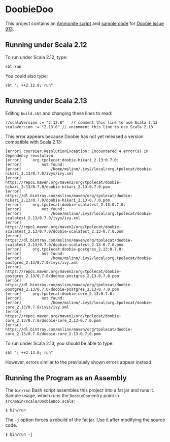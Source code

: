 # DoobieDoo

This project contains an [Ammonite script](doobie.sc) and [sample code](src/main/scala/DoobieDoo.scala) for 
[Doobie issue 913](https://github.com/tpolecat/doobie/issues/914).

## Running under Scala 2.12
To run under Scala 2.12, type:

    sbt run

You could also type:

    sbt "; ++2.12.8; run"

## Running under Scala 2.13

Editing `build.sbt` and changing these lines to read:

```
//scalaVersion := "2.12.8"   // comment this line to use Scala 2.13
scalaVersion := "2.13.0" // uncomment this line to use Scala 2.13
```

This error appears because Doobie has not yet released a version compatible with Scala 2.13:
```
[error] coursier.ResolutionException: Encountered 4 error(s) in dependency resolution:
[error]     org.tpolecat:doobie-hikari_2.13:0.7.0:
[error]         not found:
[error]             /home/mslinn/.ivy2/local/org.tpolecat/doobie-hikari_2.13/0.7.0/ivys/ivy.xml
[error]             https://repo1.maven.org/maven2/org/tpolecat/doobie-hikari_2.13/0.7.0/doobie-hikari_2.13-0.7.0.pom
[error]             https://dl.bintray.com/mslinn/maven/org/tpolecat/doobie-hikari_2.13/0.7.0/doobie-hikari_2.13-0.7.0.pom
[error]     org.tpolecat:doobie-scalatest_2.13:0.7.0:
[error]         not found:
[error]             /home/mslinn/.ivy2/local/org.tpolecat/doobie-scalatest_2.13/0.7.0/ivys/ivy.xml
[error]             https://repo1.maven.org/maven2/org/tpolecat/doobie-scalatest_2.13/0.7.0/doobie-scalatest_2.13-0.7.0.pom
[error]             https://dl.bintray.com/mslinn/maven/org/tpolecat/doobie-scalatest_2.13/0.7.0/doobie-scalatest_2.13-0.7.0.pom
[error]     org.tpolecat:doobie-postgres_2.13:0.7.0:
[error]         not found:
[error]             /home/mslinn/.ivy2/local/org.tpolecat/doobie-postgres_2.13/0.7.0/ivys/ivy.xml
[error]             https://repo1.maven.org/maven2/org/tpolecat/doobie-postgres_2.13/0.7.0/doobie-postgres_2.13-0.7.0.pom
[error]             https://dl.bintray.com/mslinn/maven/org/tpolecat/doobie-postgres_2.13/0.7.0/doobie-postgres_2.13-0.7.0.pom
[error]     org.tpolecat:doobie-core_2.13:0.7.0:
[error]         not found:
[error]             /home/mslinn/.ivy2/local/org.tpolecat/doobie-core_2.13/0.7.0/ivys/ivy.xml
[error]             https://repo1.maven.org/maven2/org/tpolecat/doobie-core_2.13/0.7.0/doobie-core_2.13-0.7.0.pom
[error]             https://dl.bintray.com/mslinn/maven/org/tpolecat/doobie-core_2.13/0.7.0/doobie-core_2.13-0.7.0.pom
```    

To run under Scala 2.13, you should be able to type:

    sbt "; ++2.13.0; run"
    
However, errors similar to the previously shown errors appear instead.


## Running the Program as an Assembly
The `bin/run` Bash script assembles this project into a fat jar and runs it.
Sample usage, which runs the `DoobieDoo` entry point in `src/main/scala/DoobieDoo.scala`:

```
$ bin/run
```

The `-j` option forces a rebuild of the fat jar. 
Use it after modifying the source code.

```
$ bin/run -j
```
